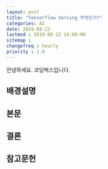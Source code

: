 ```yaml
---
layout: post
title: "Tensorflow Serving 무엇인가?"
categories: AI
date: 2019-08-22
lastmod : 2019-08-22 14:00:00
sitemap :
changefreq : hourly
priority : 1.0
---
```


안녕하세요. 코딩벅스입니다.   



## 배경설명



## 본문



## 결론



## 참고문헌

